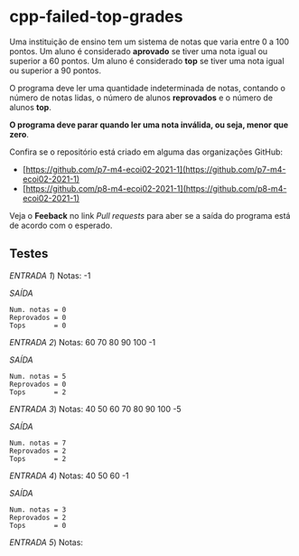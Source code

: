 # cpp-failed-top-grades

Uma instituição de ensino tem um sistema de notas que varia entre 0 a 100 pontos. Um aluno é considerado **aprovado** se tiver uma nota igual ou superior a 60 pontos. Um aluno é considerado **top** se tiver uma nota igual ou superior a 90 pontos.

O programa deve ler uma quantidade indeterminada de notas, contando o número de notas lidas, o número de alunos **reprovados** e o número de alunos **top**.

**O programa deve parar quando ler uma nota inválida, ou seja, menor que zero**. 

Confira se o repositório está criado em alguma das organizações GitHub:
* [https://github.com/p7-m4-ecoi02-2021-1](https://github.com/p7-m4-ecoi02-2021-1)
* [https://github.com/p8-m4-ecoi02-2021-1](https://github.com/p8-m4-ecoi02-2021-1)

Veja o **Feeback** no link *Pull requests* para aber se a saída do programa está de acordo com o esperado.

## Testes

*ENTRADA 1*) Notas: -1

*SAÍDA*

    Num. notas = 0
    Reprovados = 0
    Tops       = 0

*ENTRADA 2*) Notas: 60 70 80 90 100 -1

*SAÍDA*

    Num. notas = 5
    Reprovados = 0
    Tops       = 2

*ENTRADA 3*) Notas: 40 50 60 70 80 90 100 -5

*SAÍDA*

    Num. notas = 7
    Reprovados = 2
    Tops       = 2
    
*ENTRADA 4*) Notas: 40 50 60 -1

*SAÍDA*

    Num. notas = 3
    Reprovados = 2
    Tops       = 0

*ENTRADA 5*) Notas:
